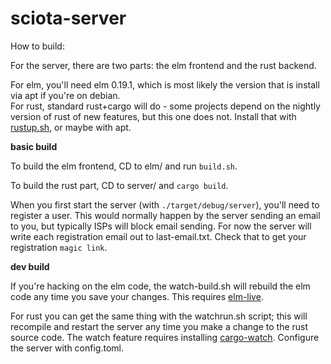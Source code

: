 # sciota-server

How to build:

For the server, there are two parts: the elm frontend and the rust backend.  

For elm, you'll need elm 0.19.1, which is most likely the version that is install via apt if you're on debian.  
For rust, standard rust+cargo will do - some projects depend on the nightly version of rust of new features, but this one does not.  Install that with [rustup.sh](https://rustup.rs/), or maybe with apt.

**basic build**

To build the elm frontend, CD to elm/ and run `build.sh`.  

To build the rust part, CD to server/ and `cargo build`.  

When you first start the server (with `./target/debug/server`), you'll need to register a user.  This would normally happen by the server sending an email to you, but typically ISPs will block email sending.  For now the server will write each registration email out to last-email.txt.  Check that to get your registration `magic link`.

**dev build**

If you're hacking on the elm code, the watch-build.sh will rebuild the elm code any time you save your changes.  This requires [elm-live](https://www.elm-live.com/).

For rust you can get the same thing with the watchrun.sh script; this will recompile and restart the server any time you make a change to the rust source code.  The watch feature requires installing [cargo-watch](https://github.com/passcod/cargo-watch).  Configure the server with config.toml.

